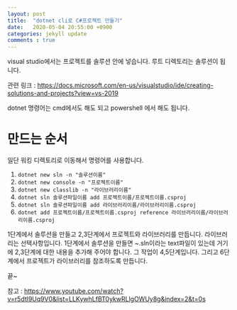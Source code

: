 ```yaml
---
layout: post
title:  "dotnet cli로 C#프로젝트 만들기"
date:   2020-05-04 20:55:00 +0900
categories: jekyll update
comments : true
---
```


visual studio에서는 프로젝트를 솔루션 안에 넣습니다. 루트 디렉토리는 솔루션이 됩니다.

관련 링크 : https://docs.microsoft.com/en-us/visualstudio/ide/creating-solutions-and-projects?view=vs-2019

dotnet 명령어는 cmd에서도 해도 되고 powershell 에서 해도 됩니다.

# 만드는 순서

일단 워킹 디렉토리로 이동해서 명령어를 사용합니다.

1. `dotnet new sln -n "솔루션이름"`
2. `dotnet new console -n "프로젝트이름"`
3. `dotnet new classlib -n "라이브러리이름"`
4. `dotnet sln 솔루션파일이름 add 프로젝트이름/프로젝트이름.csproj`
5. `dotnet sln 솔루션파일이름 add 라이브러리이름/라이브러리이름.csproj`
6. `dotnet add 프로젝트이름/프로젝트이름.csproj reference 라이브러리이름/라이브러리이름.csproj`

1단계에서 솔루션을 만들고 2,3단계에서 프로젝트와 라이브러리를 만듭니다. 라이브러리는 선택사항입니다.
1단계에서 솔루션을 만들면 ~.sln이라는 text파일이 있는데 거기에 2,3단계에 대한 내용을 추가해 주어야 합니다.
그 작업이 4,5단계입니다. 그리고 6단계에서 프로젝트가 라이브러리를 참조하도록 만듭니다.

끝~

참고 : https://www.youtube.com/watch?v=r5dtl9Uq9V0&list=LLKywhLfBT0ykwRLlgOWUy8g&index=2&t=0s
